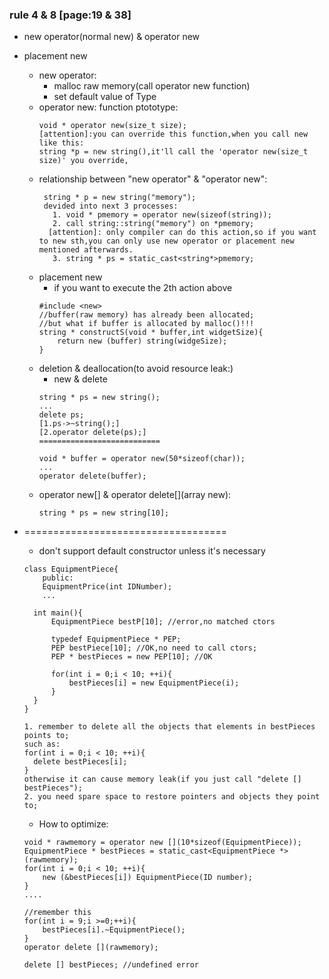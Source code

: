 ### rule 4 & 8 [page:19 & 38]
+ new operator(normal new) & operator new
+ placement new 

  + new operator:
    - malloc raw memory(call operator new function)
    - set default value of Type
  + operator new:
    function ptototype:
    ```
    void * operator new(size_t size);
    [attention]:you can override this function,when you call new like this: 
    string *p = new string(),it'll call the 'operator new(size_t size)' you override, 
    ```
  + relationship between "new operator" & "operator new":
    ```
     string * p = new string("memory");
     devided into next 3 processes:
       1. void * pmemory = operator new(sizeof(string));
       2. call string::string("memory") on *pmemory;
      [attention]: only compiler can do this action,so if you want to new sth,you can only use new operator or placement new mentioned afterwards.
       3. string * ps = static_cast<string*>pmemory;
  + placement new
    - if you want to execute the 2th action above
    ```
    #include <new>
    //buffer(raw memory) has already been allocated;
    //but what if buffer is allocated by malloc()!!!
    string * constructS(void * buffer,int widgetSize){
        return new (buffer) string(widgeSize);
    }
    ```
  + deletion & deallocation(to avoid resource leak:)
    - new & delete 
    ```
    string * ps = new string();
    ...
    delete ps;
    [1.ps->~string();]
    [2.operator delete(ps);]
    ===========================

    void * buffer = operator new(50*sizeof(char));
    ...
    operator delete(buffer);
    ```
  + operator new[] & operator delete[](array new):
    ```
    string * ps = new string[10];
    ```
+ ===================================
  + don't support default constructor unless it's necessary
  ```
  class EquipmentPiece{
      public:
      EquipmentPrice(int IDNumber);
      ...
    
    int main(){
        EquipmentPiece bestP[10]; //error,no matched ctors

        typedef EquipmentPiece * PEP;
        PEP bestPiece[10]; //OK,no need to call ctors;
        PEP * bestPieces = new PEP[10]; //OK

        for(int i = 0;i < 10; ++i){
            bestPieces[i] = new EquipmentPiece(i);
        }
    }
  }

  1. remember to delete all the objects that elements in bestPieces points to;
  such as:
  for(int i = 0;i < 10; ++i){
    delete bestPieces[i];    
  } 
  otherwise it can cause memory leak(if you just call "delete [] bestPieces");
  2. you need spare space to restore pointers and objects they point to;
   ```

   + How to optimize:
    ```
    void * rawmemory = operator new [](10*sizeof(EquipmentPiece));
    EquipmentPiece * bestPieces = static_cast<EquipmentPiece *>(rawmemory);
    for(int i = 0;i < 10; ++i){
        new (&bestPieces[i]) EquipmentPiece(ID number);
    }
    ....

    //remember this
    for(int i = 9;i >=0;++i){
        bestPieces[i].~EquipmentPiece();
    }
    operator delete [](rawmemory);

    delete [] bestPieces; //undefined error
    ```


